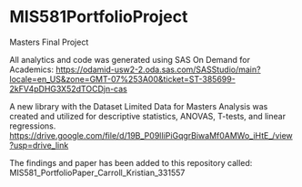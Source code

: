 # MIS581PortfolioProject
Masters Final Project

All analytics and code was generated using SAS On Demand for Academics: 
https://odamid-usw2-2.oda.sas.com/SASStudio/main?locale=en_US&zone=GMT-07%253A00&ticket=ST-385699-2kFV4pDHG3X52dTOCDjn-cas

A new library with the Dataset Limited Data for Masters Analysis was created and utilized for descriptive statistics, ANOVAS, T-tests, and linear regressions. 
https://drive.google.com/file/d/19B_P09lIiPiGqgrBiwaMf0AMWo_iHtE_/view?usp=drive_link

The findings and paper has been added to this repository called: MIS581_PortfolioPaper_Carroll_Kristian_331557
